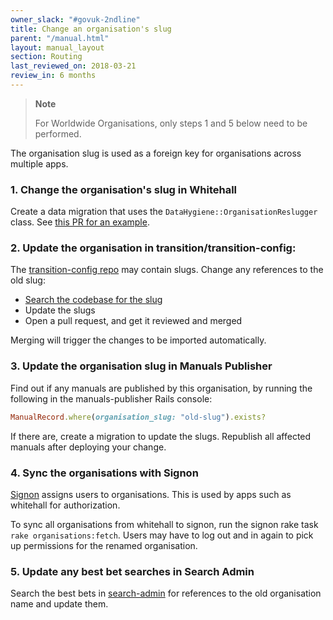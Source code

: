 ```yaml
---
owner_slack: "#govuk-2ndline"
title: Change an organisation's slug
parent: "/manual.html"
layout: manual_layout
section: Routing
last_reviewed_on: 2018-03-21
review_in: 6 months
---
```


> **Note**
>
> For Worldwide Organisations, only steps 1 and 5 below need to be performed.

The organisation slug is used as a foreign key for organisations across multiple apps.

### 1. Change the organisation's slug in Whitehall

Create a data migration that uses the `DataHygiene::OrganisationReslugger` class. See [this PR for an example](https://github.com/alphagov/whitehall/pull/2245).

### 2. Update the organisation in transition/transition-config:

The [transition-config repo](https://github.com/alphagov/transition-config) may contain slugs. Change any references to the old slug:

- [Search the codebase for the slug](https://github.com/alphagov/transition-config/search?utf8=%E2%9C%93&q=old-slug)
- Update the slugs
- Open a pull request, and get it reviewed and merged

Merging will trigger the changes to be imported automatically.

### 3. Update the organisation slug in Manuals Publisher

Find out if any manuals are published by this organisation, by running the following in the manuals-publisher Rails console:

```ruby
ManualRecord.where(organisation_slug: "old-slug").exists?
```

If there are, create a migration to update the slugs. Republish all affected manuals after deploying your change.

### 4. Sync the organisations with Signon

[Signon](https://signon.publishing.service.gov.uk/) assigns users to organisations. This is used by apps such as whitehall for authorization.

To sync all organisations from whitehall to signon, run the signon rake task `rake organisations:fetch`. Users may have to log out and in again to pick up permissions for the renamed organisation.

### 5. Update any best bet searches in Search Admin

Search the best bets in [search-admin](https://search-admin.publishing.service.gov.uk/) for references to the old organisation name and update them.
